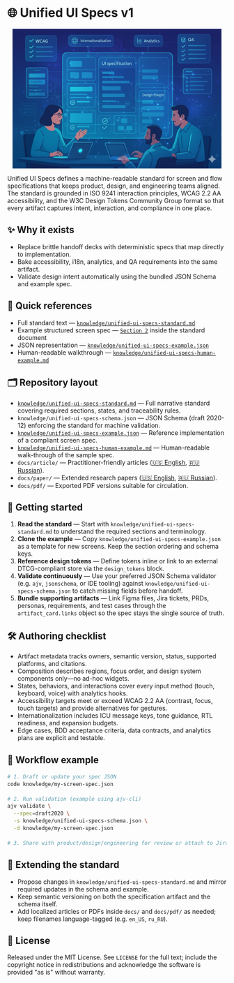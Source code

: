 # 🌐 Unified UI Specs v1

<img src="assets/banner.png" alt="Unified UI Specs banner" width="480" style="display:block; margin:0 auto; max-width:100%; height:auto;"/>

Unified UI Specs defines a machine-readable standard for screen and flow specifications that keeps product, design, and engineering teams aligned. The standard is grounded in ISO 9241 interaction principles, WCAG 2.2 AA accessibility, and the W3C Design Tokens Community Group format so that every artifact captures intent, interaction, and compliance in one place.

## ✨ Why it exists

- Replace brittle handoff decks with deterministic specs that map directly to implementation.
- Bake accessibility, i18n, analytics, and QA requirements into the same artifact.
- Validate design intent automatically using the bundled JSON Schema and example spec.

## 🔗 Quick references

- Full standard text — [`knowledge/unified-ui-specs-standard.md`](knowledge/unified-ui-specs-standard.md)
- Example structured screen spec — [`Section 2`](knowledge/unified-ui-specs-standard.md#2-example-screen-spec) inside the standard document
- JSON representation — [`knowledge/unified-ui-specs-example.json`](knowledge/unified-ui-specs-example.json)
- Human-readable walkthrough — [`knowledge/unified-ui-specs-human-example.md`](knowledge/unified-ui-specs-human-example.md)

## 🗂️ Repository layout

- [`knowledge/unified-ui-specs-standard.md`](knowledge/unified-ui-specs-standard.md) — Full narrative standard covering required sections, states, and traceability rules.
- `knowledge/unified-ui-specs-schema.json` — JSON Schema (draft 2020-12) enforcing the standard for machine validation.
- [`knowledge/unified-ui-specs-example.json`](knowledge/unified-ui-specs-example.json) — Reference implementation of a compliant screen spec.
- [`knowledge/unified-ui-specs-human-example.md`](knowledge/unified-ui-specs-human-example.md) — Human-readable walk-through of the sample spec.
- `docs/article/` — Practitioner-friendly articles ([🇺🇸 English](docs/article/unified-ui-specs-article-en_US.md), [🇷🇺 Russian](docs/article/unified-ui-specs-article-ru_RU.md)).
- `docs/paper/` — Extended research papers ([🇺🇸 English](docs/paper/unified-ui-specs-paper-en_US.md), [🇷🇺 Russian](docs/paper/unified-ui-specs-paper-ru_RU.md)).
- `docs/pdf/` — Exported PDF versions suitable for circulation.

## 🚀 Getting started

1. **Read the standard** — Start with `knowledge/unified-ui-specs-standard.md` to understand the required sections and terminology.
2. **Clone the example** — Copy `knowledge/unified-ui-specs-example.json` as a template for new screens. Keep the section ordering and schema keys.
3. **Reference design tokens** — Define tokens inline or link to an external DTCG-compliant store via the `design_tokens` block.
4. **Validate continuously** — Use your preferred JSON Schema validator (e.g. `ajv`, `jsonschema`, or IDE tooling) against `knowledge/unified-ui-specs-schema.json` to catch missing fields before handoff.
5. **Bundle supporting artifacts** — Link Figma files, Jira tickets, PRDs, personas, requirements, and test cases through the `artifact_card.links` object so the spec stays the single source of truth.

## 🛠️ Authoring checklist

- Artifact metadata tracks owners, semantic version, status, supported platforms, and citations.
- Composition describes regions, focus order, and design system components only—no ad-hoc widgets.
- States, behaviors, and interactions cover every input method (touch, keyboard, voice) with analytics hooks.
- Accessibility targets meet or exceed WCAG 2.2 AA (contrast, focus, touch targets) and provide alternatives for gestures.
- Internationalization includes ICU message keys, tone guidance, RTL readiness, and expansion budgets.
- Edge cases, BDD acceptance criteria, data contracts, and analytics plans are explicit and testable.

## 🧭 Workflow example

```bash
# 1. Draft or update your spec JSON
code knowledge/my-screen-spec.json

# 2. Run validation (example using ajv-cli)
ajv validate \
  --spec=draft2020 \
  -s knowledge/unified-ui-specs-schema.json \
  -d knowledge/my-screen-spec.json

# 3. Share with product/design/engineering for review or attach to Jira.
```

## 🌱 Extending the standard

- Propose changes in `knowledge/unified-ui-specs-standard.md` and mirror required updates in the schema and example.
- Keep semantic versioning on both the specification artifact and the schema itself.
- Add localized articles or PDFs inside `docs/` and `docs/pdf/` as needed; keep filenames language-tagged (e.g. `en_US`, `ru_RU`).

## 📝 License

Released under the MIT License. See `LICENSE` for the full text; include the copyright notice in
redistributions and acknowledge the software is provided "as is" without warranty.
